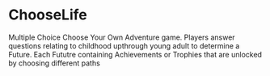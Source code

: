 # ChooseLife
Multiple Choice Choose Your Own Adventure game.
Players answer questions relating to childhood upthrough young adult to determine a Future.
Each Fututre containing Achievements or Trophies that are unlocked by choosing different paths
